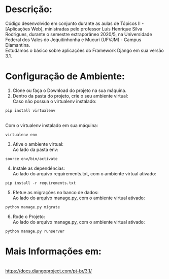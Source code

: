 # Descrição:
Código desenvolvido em conjunto durante as aulas de Tópicos II - [Aplicações Web], ministradas pelo professor Luis Henrique Silva Rodrigues, durante o semestre extraporâneo 2020/5, na Universidade Federal dos Vales do Jequitinhonha e Mucuri (UFVJM) - Campus Diamantina.
<br>Estudamos o básico sobre aplicações do Framework Django em sua versão 3.1.

# Configuração de Ambiente:
1. Clone ou faça o Download do projeto na sua máquina.
2. Dentro da pasta do projeto, crie o seu ambiente virtual:
<br>Caso não possua o virtualenv instalado:
```
pip install virtualenv
```
<br> Com o virtualenv instalado em sua máquina:
```
virtualenv env
```
3. Ative o ambiente virtual:
<br>Ao lado da pasta env: 
```
source env/bin/activate
```
4. Instale as dependências:
<br>Ao lado do arquivo requirements.txt, com o ambiente virtual ativado:
```
pip install -r requirements.txt
```
5. Efetue as migrações no banco de dados:
<br>Ao lado do arquivo manage.py, com o ambiente virtual ativado:
```
python manage.py migrate
```
6. Rode o Projeto:
<br>Ao lado do arquivo manage.py, com o ambiente virtual ativado: 
```
python manage.py runserver
```

# Mais Informações em:
<br>https://docs.djangoproject.com/pt-br/3.1/
